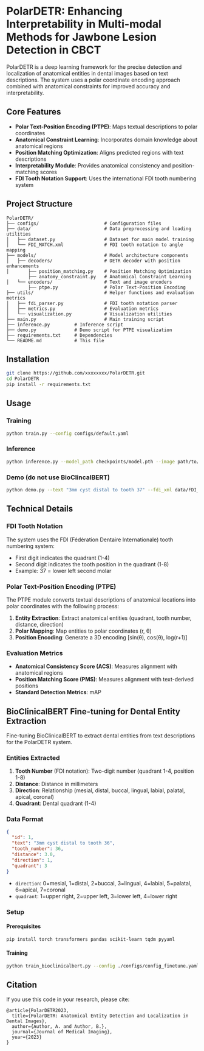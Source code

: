 # PolarDETR:  Enhancing Interpretability in Multi-modal Methods for Jawbone Lesion Detection in CBCT

PolarDETR is a deep learning framework for the precise detection and localization of anatomical entities in dental images based on text descriptions. The system uses a polar coordinate encoding approach combined with anatomical constraints for improved accuracy and interpretability.

## Core Features

- **Polar Text-Position Encoding (PTPE)**: Maps textual descriptions to polar coordinates
- **Anatomical Constraint Learning**: Incorporates domain knowledge about anatomical regions
- **Position Matching Optimization**: Aligns predicted regions with text descriptions
- **Interpretability Module**: Provides anatomical consistency and position-matching scores
- **FDI Tooth Notation Support**: Uses the international FDI tooth numbering system

## Project Structure

```
PolarDETR/
├── configs/                        # Configuration files
├── data/                           # Data preprocessing and loading utilities
│   ├── dataset.py                  # Dataset for main model training
│   └── FDI_MATCH.xml               # FDI tooth notation to angle mapping
├── models/                         # Model architecture components
│   ├── decoders/                   # DETR decoder with position enhancements
│       ├── position_matching.py    # Position Matching Optimization
        ├── anatomy_constraint.py   # Anatomical Constraint Learning
│   └── encoders/                   # Text and image encoders
        ├── ptpe.py                 # Polar Text-Position Encoding
├── utils/                          # Helper functions and evaluation metrics
│   ├── fdi_parser.py               # FDI tooth notation parser
│   ├── metrics.py                  # Evaluation metrics
│   └── visualization.py            # Visualization utilities
├── main.py                         # Main training script
├── inference.py         # Inference script
├── demo.py              # Demo script for PTPE visualization
├── requirements.txt     # Dependencies
└── README.md            # This file
```

## Installation

```bash
git clone https://github.com/xxxxxxxx/PolarDETR.git
cd PolarDETR
pip install -r requirements.txt
```

## Usage

### Training

```bash
python train.py --config configs/default.yaml
```

### Inference

```bash
python inference.py --model_path checkpoints/model.pth --image path/to/image.dcm --text "3mm cyst distal to tooth 37"
```

### Demo (do not use BioClincalBERT)

```bash
python demo.py --text "3mm cyst distal to tooth 37" --fdi_xml data/FDI_MATCH.xml
```

## Technical Details

### FDI Tooth Notation

The system uses the FDI (Fédération Dentaire Internationale) tooth numbering system:

- First digit indicates the quadrant (1-4)
- Second digit indicates the tooth position in the quadrant (1-8)
- Example: 37 = lower left second molar

### Polar Text-Position Encoding (PTPE)

The PTPE module converts textual descriptions of anatomical locations into polar coordinates with the following process:

1. **Entity Extraction**: Extract anatomical entities (quadrant, tooth number, distance, direction)
2. **Polar Mapping**: Map entities to polar coordinates (r, θ)
3. **Position Encoding**: Generate a 3D encoding [sin(θ), cos(θ), log(r+1)]

### Evaluation Metrics

- **Anatomical Consistency Score (ACS)**: Measures alignment with anatomical regions
- **Position Matching Score (PMS)**: Measures alignment with text-derived positions
- **Standard Detection Metrics**: mAP

## BioClinicalBERT Fine-tuning for Dental Entity Extraction

Fine-tuning BioClinicalBERT to extract dental entities from text descriptions for the PolarDETR system.

### Entities Extracted

1. **Tooth Number** (FDI notation): Two-digit number (quadrant 1-4, position 1-8)
2. **Distance**: Distance in millimeters
3. **Direction**: Relationship (mesial, distal, buccal, lingual, labial, palatal, apical, coronal)
4. **Quadrant**: Dental quadrant (1-4)

### Data Format

```json
{
  "id": 1,
  "text": "3mm cyst distal to tooth 36",
  "tooth_number": 36,
  "distance": 3.0,
  "direction": 1,
  "quadrant": 3
}
```

- `direction`: 0=mesial, 1=distal, 2=buccal, 3=lingual, 4=labial, 5=palatal, 6=apical, 7=coronal
- `quadrant`: 1=upper right, 2=upper left, 3=lower left, 4=lower right

### Setup

#### Prerequisites

```bash
pip install torch transformers pandas scikit-learn tqdm pyyaml
```

#### Training

```bash
python train_bioclinicalbert.py --config ./configs/config_finetune.yaml
```

## Citation

If you use this code in your research, please cite:

```
@article{PolarDETR2023,
  title={PolarDETR: Anatomical Entity Detection and Localization in Dental Images},
  author={Author, A. and Author, B.},
  journal={Journal of Medical Imaging},
  year={2023}
}
```
